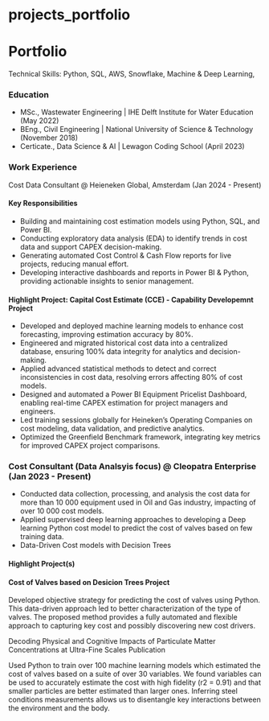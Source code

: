 # projects_portfolio

# Portfolio

Technical Skills: Python, SQL, AWS, Snowflake, Machine & Deep Learning, 

### Education
- MSc., Wastewater Engineering | IHE Delft Institute for Water Education (May 2022)
- BEng., Civil Engineering | National University of Science & Technology (November 2018)
- Certicate., Data Science & AI | Lewagon Coding School (April 2023)

### Work Experience
Cost Data Consultant @ Heieneken Global, Amsterdam (Jan 2024 - Present)

#### Key Responsibilities
- Building and maintaining cost estimation models using Python, SQL, and Power BI.
- Conducting exploratory data analysis (EDA) to identify trends in cost data and support CAPEX decision-making.
- Generating automated Cost Control & Cash Flow reports for live projects, reducing manual effort.
- Developing interactive dashboards and reports in Power BI & Python, providing actionable insights to senior management.
  
#### Highlight Project: Capital Cost Estimate (CCE) - Capability Developemnt Project
- Developed and deployed machine learning models to enhance cost forecasting, improving estimation accuracy by 80%.
- Engineered and migrated historical cost data into a centralized database, ensuring 100% data integrity for analytics and decision-making.
- Applied advanced statistical methods to detect and correct inconsistencies in cost data, resolving errors affecting 80% of cost models.
- Designed and automated a Power BI Equipment Pricelist Dashboard, enabling real-time CAPEX estimation for project managers and engineers.
- Led training sessions globally for Heineken’s Operating Companies on cost modeling, data validation, and predictive analytics.
- Optimized the Greenfield Benchmark framework, integrating key metrics for improved CAPEX project comparisons.

### Cost Consultant (Data Analsyis focus) @ Cleopatra Enterprise (Jan 2023 - Present)
- Conducted data collection, processing, and analysis the cost data for more than 10 000 equipment used in Oil and Gas industry, impacting of over 10 000 cost models.
- Applied supervised deep learning approaches to developing a Deep learning Python cost model to predict the cost of valves based on few training data.
- Data-Driven Cost models with Decision Trees

#### Highlight Project(s)
#### Cost of Valves based on Desicion Trees Project
Developed objective strategy for predicting the cost of valves using Python. This data-driven approach led to better characterization of the type of valves. The proposed method provides a fully automated and flexible approach to capturing key cost and possibly discovering new cost drivers.

Decoding Physical and Cognitive Impacts of Particulate Matter Concentrations at Ultra-Fine Scales
Publication

Used Python to train over 100 machine learning models which estimated the cost of valves based on a suite of over 30 variables. We found variables can be used to accurately estimate the cost with high fidelity (r2 = 0.91) and that smaller particles are better estimated than larger ones. Inferring steel conditions measurements allows us to disentangle key interactions between the environment and the body.


